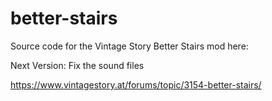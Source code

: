 # better-stairs
 Source code for the Vintage Story Better Stairs mod here:

Next Version:  Fix the sound files

https://www.vintagestory.at/forums/topic/3154-better-stairs/
